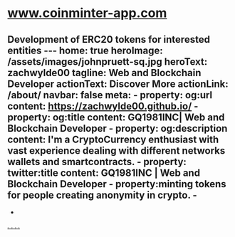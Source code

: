 # www.coinminter-app.com
Development of ERC20 tokens for interested entities
--- home: true heroImage: /assets/images/johnpruett-sq.jpg 
heroText: zachwylde00 
tagline: Web and Blockchain Developer actionText: Discover More actionLink: /about/ navbar: false meta: - property: og:url 
content: https://zachwylde00.github.io/ - property: og:title content: GQ1981INC| Web and Blockchain Developer - property: og:description 
content: I'm a CryptoCurrency enthusiast with vast experience dealing with different networks wallets and smartcontracts. - 
property: twitter:title content: GQ1981INC | Web and Blockchain Developer - property:minting tokens for people creating anonymity in crypto. -
-
- 
<p class="social"> 
<a href="https://github.com/zachwylde00" target="_blank">
<i class="fab fa-2x fa-github">
. </i>
.   </a> 
      <a href="https://twitter.com/jpruettIi" target="_blank">
      <i class="fab fa-2x fa-twitter">
       </i>
         </a> 
           <a href="https://www.linkedin.com/in/john-pruett-091324158" target="_blank">
           <i class="fab fa-2x fa-linkedin-in">
             </i>
             . </a> 
           <a href="https://www.instagram.com/johnpruett2" target="_blank">
           <i class="fab fa-2x fa-instagram">
           . </i>
               </a> 
               <a href="https://zachwylde00.medium.com" target="_blank">
               <i class="fab fa-2x fa-medium-m">
               </i>
                 </a> 
                   </p>
